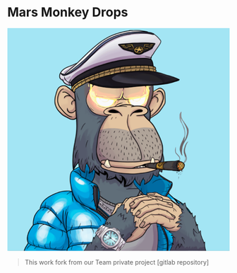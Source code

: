 # Mars Monkey Drops

![ Mars Monkey Drops](../logo.png)

> This work fork from our Team private project [gitlab repository]

